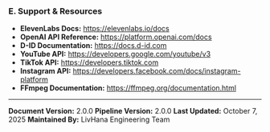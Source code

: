### E. Support & Resources

- **ElevenLabs Docs:** <https://elevenlabs.io/docs>
- **OpenAI API Reference:** <https://platform.openai.com/docs>
- **D-ID Documentation:** <https://docs.d-id.com>
- **YouTube API:** <https://developers.google.com/youtube/v3>
- **TikTok API:** <https://developers.tiktok.com>
- **Instagram API:** <https://developers.facebook.com/docs/instagram-platform>
- **FFmpeg Documentation:** <https://ffmpeg.org/documentation.html>

---

**Document Version:** 2.0.0
**Pipeline Version:** 2.0.0
**Last Updated:** October 7, 2025
**Maintained By:** LivHana Engineering Team
